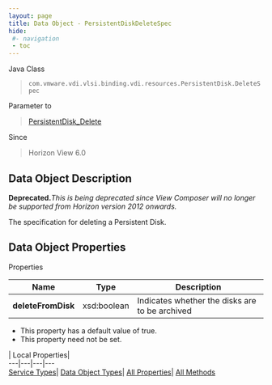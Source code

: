 ```yaml
---
layout: page
title: Data Object - PersistentDiskDeleteSpec
hide:
 #- navigation
 - toc
---
```






Java Class  
> `com.vmware.vdi.vlsi.binding.vdi.resources.PersistentDisk.DeleteSpec`

Parameter to  
> [PersistentDisk_Delete](vdi.resources.PersistentDisk.md#delete)

Since  
> Horizon View 6.0


## Data Object Description 

**Deprecated.**_This is being deprecated since View Composer will no longer be supported from Horizon version 2012 onwards._

The specification for deleting a Persistent Disk. 

## Data Object Properties

Properties

Name |  Type |  Description   
---|---|---  
**deleteFromDisk**|  xsd:boolean|  Indicates whether the disks are to be archived   


  * This property has a default value of true.
 * This property need not be set.

  
  
  
 | Local Properties|   
---|---|---|---  
[Service Types](index-mo_types.md)| [Data Object Types](index-do_types.md)| [All Properties](index-properties.md)| [All Methods](index-methods.md)  
  
  
